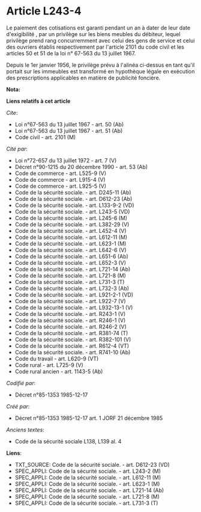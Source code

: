 # Article L243-4

Le paiement des cotisations est garanti pendant un an à dater de leur date d'exigibilité     , par un privilège sur les biens
meubles du débiteur, lequel privilège prend rang concurremment avec celui des gens de service et celui des ouvriers établis
respectivement par l'article 2101 du code civil et les articles 50 et 51 de la loi n° 67-563 du 13 juillet 1967. 

Depuis le 1er janvier 1956, le privilège prévu à l'alinéa ci-dessus en tant qu'il portait sur les immeubles est transformé en
hypothèque légale en exécution des prescriptions applicables en matière de publicité foncière.

**Nota:**



**Liens relatifs à cet article**

_Cite_:

  - Loi n°67-563 du 13 juillet 1967 - art. 50 (Ab)
  - Loi n°67-563 du 13 juillet 1967 - art. 51 (Ab)
  - Code civil - art. 2101 (M)

_Cité par_:

  - Loi n°72-657 du 13 juillet 1972 - art. 7 (V)
  - Décret n°90-1215 du 20 décembre 1990 - art. 53 (Ab)
  - Code de commerce - art. L525-9 (V)
  - Code de commerce - art. L915-4 (V)
  - Code de commerce - art. L925-5 (V)
  - Code de la sécurité sociale. - art. D245-11 (Ab)
  - Code de la sécurité sociale. - art. D612-23 (Ab)
  - Code de la sécurité sociale. - art. L133-9-2 (VD)
  - Code de la sécurité sociale. - art. L243-5 (VD)
  - Code de la sécurité sociale. - art. L245-6 (M)
  - Code de la sécurité sociale. - art. L382-29 (V)
  - Code de la sécurité sociale. - art. L452-4 (V)
  - Code de la sécurité sociale. - art. L612-11 (M)
  - Code de la sécurité sociale. - art. L623-1 (M)
  - Code de la sécurité sociale. - art. L642-6 (V)
  - Code de la sécurité sociale. - art. L651-6 (Ab)
  - Code de la sécurité sociale. - art. L652-3 (V)
  - Code de la sécurité sociale. - art. L721-14 (Ab)
  - Code de la sécurité sociale. - art. L721-8 (M)
  - Code de la sécurité sociale. - art. L731-3 (T)
  - Code de la sécurité sociale. - art. L732-3 (Ab)
  - Code de la sécurité sociale. - art. L921-2-1 (VD)
  - Code de la sécurité sociale. - art. L922-7 (V)
  - Code de la sécurité sociale. - art. L932-13-1 (V)
  - Code de la sécurité sociale. - art. R243-1 (V)
  - Code de la sécurité sociale. - art. R246-1 (V)
  - Code de la sécurité sociale. - art. R246-2 (V)
  - Code de la sécurité sociale. - art. R381-74 (T)
  - Code de la sécurité sociale. - art. R382-101 (V)
  - Code de la sécurité sociale. - art. R612-4 (VT)
  - Code de la sécurité sociale. - art. R741-10 (Ab)
  - Code du travail - art. L620-9 (VT)
  - Code rural - art. L725-9 (V)
  - Code rural ancien - art. 1143-5 (Ab)

_Codifié par_:

  - Décret n°85-1353 1985-12-17

_Créé par_:

  - Décret n°85-1353 1985-12-17 art. 1 JORF 21 décembre 1985

_Anciens textes_:

  - Code de la sécurité sociale L138, L139 al. 4

**Liens**:

  - TXT_SOURCE: Code de la sécurité sociale. - art. D612-23 (VD)
  - SPEC_APPLI: Code de la sécurité sociale. - art. L243-2 (M)
  - SPEC_APPLI: Code de la sécurité sociale. - art. L612-11 (M)
  - SPEC_APPLI: Code de la sécurité sociale. - art. L623-1 (M)
  - SPEC_APPLI: Code de la sécurité sociale. - art. L721-14 (Ab)
  - SPEC_APPLI: Code de la sécurité sociale. - art. L721-8 (M)
  - SPEC_APPLI: Code de la sécurité sociale. - art. L731-3 (T)
